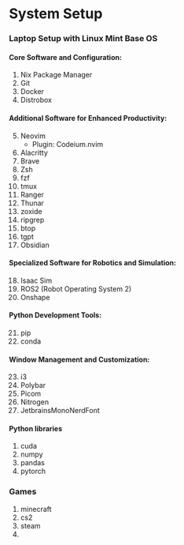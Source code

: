 # System Setup

### Laptop Setup with Linux Mint Base OS

#### Core Software and Configuration:
1. Nix Package Manager
2. Git
3. Docker
4. Distrobox

#### Additional Software for Enhanced Productivity:
5. Neovim
   - Plugin: Codeium.nvim
6. Alacritty
7. Brave
8. Zsh
9. fzf
10. tmux
11. Ranger
12. Thunar
13. zoxide
14. ripgrep
15. btop
16. tgpt
17. Obsidian

#### Specialized Software for Robotics and Simulation:
18. Isaac Sim
19. ROS2 (Robot Operating System 2)
20. Onshape

#### Python Development Tools:
21. pip
22. conda

#### Window Management and Customization:
23. i3
24. Polybar
25. Picom
26. Nitrogen
27. JetbrainsMonoNerdFont

#### Python libraries

1. cuda
2. numpy
3. pandas
4. pytorch

### Games

1. minecraft
2. cs2
3. steam
4. 
